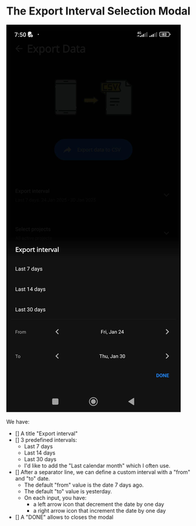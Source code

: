 # The Export Interval Selection Modal

![screenshot](images/settings-screen-export-data-screen-select-export-interval.jpeg)

We have:

- [] A title "Export interval"
- [] 3 predefined intervals:
  - Last 7 days
  - Last 14 days
  - Last 30 days
  - I'd like to add the "Last calendar month" which I often use.
- [] After a separator line, we can define a custom interval with a "from" and "to" date.
  - The default "from" value is the date 7 days ago.
  - The default "to" value is yesterday.
  - On each input, you have:
    - a left arrow icon that decrement the date by one day
    - a right arrow icon that increment the date by one day
- [] A "DONE" allows to closes the modal
